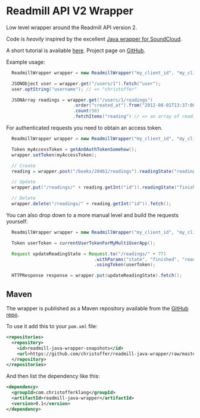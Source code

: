 # Readmill API V2 Wrapper

Low level wrapper around the Readmill API version 2.

Code is *heavily* inspired by the excellent [Java wrapper for SoundCloud](https://github.com/soundcloud/java-api-wrapper).

A short tutorial is available [here](https://github.com/christoffer/readmill-java-wrapper/wiki/Short-tutorial). Project page on [GitHub](https://github.com/christoffer/readmill-java-wrapper).

Example usage:

```java
  ReadmillWrapper wrapper = new ReadmillWrapper("my_client_id", "my_client_secret", Environment.LIVE);

  JSONObject user = wrapper.get("/users/1").fetch("user");
  user.optString("username"); // => "christoffer"

  JSONArray readings = wrapper.get("/users/1/readings")
                         .order("created_at").from("2012-08-01T13:37:00Z")
                         .count(50)
                         .fetchItems("reading") // => an array of readings
```

For authenticated requests you need to obtain an access token.

```java
  ReadmillWrapper wrapper = new ReadmillWrapper("my_client_id", "my_client_secret", Environment.LIVE);

  Token myAccessToken = getAnOAuthTokenSomehow();
  wrapper.setToken(myAccessToken);

  // Create
  reading = wrapper.post("/books/20461/readings").readingState("reading").fetch("reading");

  // Update
  wrapper.put("/readings/" + reading.getInt("id")).readingState("finished").fetch();

  // Delete
  wrapper.delete("/readings/" + reading.getInt("id")).fetch();
```

You can also drop down to a more manual level and build the requests yourself:

```java
  ReadmillWrapper wrapper = new ReadmillWrapper("my_client_id", "my_client_secret", Environment.LIVE);

  Token userToken = currentUserTokenForMyMultiUserApp();

  Request updateReadingState = Request.to("/readings/" + 77)
                                 .withParams("state", "finished", "reading[via]", 1)
                                 .usingToken(userToken);

  HTTPResponse response = wrapper.put(updateReadingState).fetch();
```

## Maven

The wrapper is published as a Maven repository available from the [GitHub repo](https://github.com/christoffer/readmill-java-wrapper).

To use it add this to your `pom.xml` file:

```xml
<repositories>
  <repository>
    <id>readmill-java-wrapper-snapshots</id>
    <url>https://github.com/christoffer/readmill-java-wrapper/raw/master/snapshots</url>
  </repository>
</repositories>
```

And then list the dependency like this:

```xml
<dependency>
  <groupId>com.christofferklang</groupId>
  <artifactId>readmill-java-wrapper</artifactId>
  <version>0.1</version>
</dependency>
```

